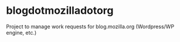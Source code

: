 # blogdotmozilladotorg
Project to manage work requests for blog.mozilla.org (Wordpress/WP engine, etc.)
